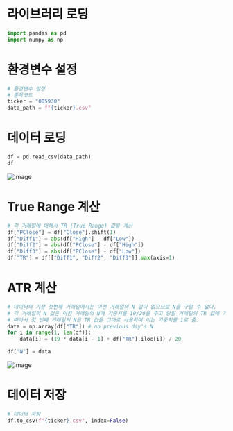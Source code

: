 # 라이브러리 로딩
```python
import pandas as pd
import numpy as np

```

# 환경변수 설정
```python
# 환경변수 설정
# 종목코드
ticker = "005930"
data_path = f"{ticker}.csv"

```

# 데이터 로딩
```python
df = pd.read_csv(data_path)
df

```
![image](https://user-images.githubusercontent.com/102650331/184537903-ee384237-3898-43eb-a27b-be7265beeaf1.png)

# True Range 계산
```python
# 각 거래일에 대해서 TR (True Range) 값을 계산
df["PClose"] = df["Close"].shift(1)
df["Diff1"] = abs(df["High"] - df["Low"])
df["Diff2"] = abs(df["PClose"] - df["High"])
df["Diff3"] = abs(df["PClose"] - df["Low"])
df["TR"] = df[["Diff1", "Diff2", "Diff3"]].max(axis=1)

```

# ATR 계산
```python
# 데이터의 가장 첫번째 거래일에서는 이전 거래일의 N 값이 없으므로 N을 구할 수 없다.
# 각 거래일의 N 값은 이전 거래일의 N에 가중치를 19/20을 주고 당일 거래일의 TR 값에 가중치를 1/20을 준 가중 평균값
# 따라서 첫 번째 거래일의 N은 TR 값을 그대로 사용하며 이는 가중치를 1로 줌.
data = np.array(df["TR"]) # no previous day's N
for i in range(1, len(df)):
    data[i] = (19 * data[i - 1] + df["TR"].iloc[i]) / 20

df["N"] = data

```
![image](https://user-images.githubusercontent.com/102650331/184537911-26669b51-32c8-4a05-8d8c-7ad8a635f065.png)

# 데이터 저장
```python
# 데이터 저장
df.to_csv(f"{ticker}.csv", index=False)

```

